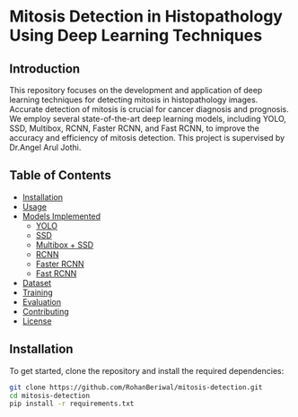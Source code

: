 # Mitosis Detection in Histopathology Using Deep Learning Techniques

## Introduction
This repository focuses on the development and application of deep learning techniques for detecting mitosis in histopathology images. Accurate detection of mitosis is crucial for cancer diagnosis and prognosis. We employ several state-of-the-art deep learning models, including YOLO, SSD, Multibox, RCNN, Faster RCNN, and Fast RCNN, to improve the accuracy and efficiency of mitosis detection. This project is supervised by Dr.Angel Arul Jothi.

## Table of Contents
- [Installation](#installation)
- [Usage](#usage)
- [Models Implemented](#models-implemented)
  - [YOLO](#yolo)
  - [SSD](#ssd)
  - [Multibox + SSD](#multibox--ssd)
  - [RCNN](#rcnn)
  - [Faster RCNN](#faster-rcnn)
  - [Fast RCNN](#fast-rcnn)
- [Dataset](#dataset)
- [Training](#training)
- [Evaluation](#evaluation)
- [Contributing](#contributing)
- [License](#license)

## Installation
To get started, clone the repository and install the required dependencies:
```bash
git clone https://github.com/RohanBeriwal/mitosis-detection.git
cd mitosis-detection
pip install -r requirements.txt
